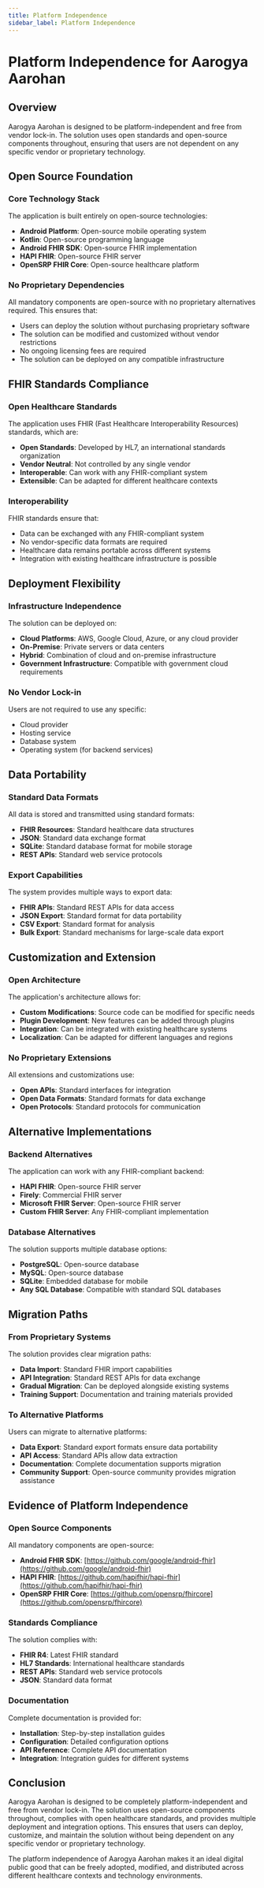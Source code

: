 ```yaml
---
title: Platform Independence
sidebar_label: Platform Independence
---
```


# Platform Independence for Aarogya Aarohan

## Overview

Aarogya Aarohan is designed to be platform-independent and free from vendor lock-in. The solution uses open standards and open-source components throughout, ensuring that users are not dependent on any specific vendor or proprietary technology.

## Open Source Foundation

### Core Technology Stack
The application is built entirely on open-source technologies:

- **Android Platform**: Open-source mobile operating system
- **Kotlin**: Open-source programming language
- **Android FHIR SDK**: Open-source FHIR implementation
- **HAPI FHIR**: Open-source FHIR server
- **OpenSRP FHIR Core**: Open-source healthcare platform

### No Proprietary Dependencies
All mandatory components are open-source with no proprietary alternatives required. This ensures that:
- Users can deploy the solution without purchasing proprietary software
- The solution can be modified and customized without vendor restrictions
- No ongoing licensing fees are required
- The solution can be deployed on any compatible infrastructure

## FHIR Standards Compliance

### Open Healthcare Standards
The application uses FHIR (Fast Healthcare Interoperability Resources) standards, which are:
- **Open Standards**: Developed by HL7, an international standards organization
- **Vendor Neutral**: Not controlled by any single vendor
- **Interoperable**: Can work with any FHIR-compliant system
- **Extensible**: Can be adapted for different healthcare contexts

### Interoperability
FHIR standards ensure that:
- Data can be exchanged with any FHIR-compliant system
- No vendor-specific data formats are required
- Healthcare data remains portable across different systems
- Integration with existing healthcare infrastructure is possible

## Deployment Flexibility

### Infrastructure Independence
The solution can be deployed on:
- **Cloud Platforms**: AWS, Google Cloud, Azure, or any cloud provider
- **On-Premise**: Private servers or data centers
- **Hybrid**: Combination of cloud and on-premise infrastructure
- **Government Infrastructure**: Compatible with government cloud requirements

### No Vendor Lock-in
Users are not required to use any specific:
- Cloud provider
- Hosting service
- Database system
- Operating system (for backend services)

## Data Portability

### Standard Data Formats
All data is stored and transmitted using standard formats:
- **FHIR Resources**: Standard healthcare data structures
- **JSON**: Standard data exchange format
- **SQLite**: Standard database format for mobile storage
- **REST APIs**: Standard web service protocols

### Export Capabilities
The system provides multiple ways to export data:
- **FHIR APIs**: Standard REST APIs for data access
- **JSON Export**: Standard format for data portability
- **CSV Export**: Standard format for analysis
- **Bulk Export**: Standard mechanisms for large-scale data export

## Customization and Extension

### Open Architecture
The application's architecture allows for:
- **Custom Modifications**: Source code can be modified for specific needs
- **Plugin Development**: New features can be added through plugins
- **Integration**: Can be integrated with existing healthcare systems
- **Localization**: Can be adapted for different languages and regions

### No Proprietary Extensions
All extensions and customizations use:
- **Open APIs**: Standard interfaces for integration
- **Open Data Formats**: Standard formats for data exchange
- **Open Protocols**: Standard protocols for communication

## Alternative Implementations

### Backend Alternatives
The application can work with any FHIR-compliant backend:
- **HAPI FHIR**: Open-source FHIR server
- **Firely**: Commercial FHIR server
- **Microsoft FHIR Server**: Open-source FHIR server
- **Custom FHIR Server**: Any FHIR-compliant implementation

### Database Alternatives
The solution supports multiple database options:
- **PostgreSQL**: Open-source database
- **MySQL**: Open-source database
- **SQLite**: Embedded database for mobile
- **Any SQL Database**: Compatible with standard SQL databases

## Migration Paths

### From Proprietary Systems
The solution provides clear migration paths:
- **Data Import**: Standard FHIR import capabilities
- **API Integration**: Standard REST APIs for data exchange
- **Gradual Migration**: Can be deployed alongside existing systems
- **Training Support**: Documentation and training materials provided

### To Alternative Platforms
Users can migrate to alternative platforms:
- **Data Export**: Standard export formats ensure data portability
- **API Access**: Standard APIs allow data extraction
- **Documentation**: Complete documentation supports migration
- **Community Support**: Open-source community provides migration assistance

## Evidence of Platform Independence

### Open Source Components
All mandatory components are open-source:
- **Android FHIR SDK**: [https://github.com/google/android-fhir](https://github.com/google/android-fhir)
- **HAPI FHIR**: [https://github.com/hapifhir/hapi-fhir](https://github.com/hapifhir/hapi-fhir)
- **OpenSRP FHIR Core**: [https://github.com/opensrp/fhircore](https://github.com/opensrp/fhircore)

### Standards Compliance
The solution complies with:
- **FHIR R4**: Latest FHIR standard
- **HL7 Standards**: International healthcare standards
- **REST APIs**: Standard web service protocols
- **JSON**: Standard data format

### Documentation
Complete documentation is provided for:
- **Installation**: Step-by-step installation guides
- **Configuration**: Detailed configuration options
- **API Reference**: Complete API documentation
- **Integration**: Integration guides for different systems

## Conclusion

Aarogya Aarohan is designed to be completely platform-independent and free from vendor lock-in. The solution uses open-source components throughout, complies with open healthcare standards, and provides multiple deployment and integration options. This ensures that users can deploy, customize, and maintain the solution without being dependent on any specific vendor or proprietary technology.

The platform independence of Aarogya Aarohan makes it an ideal digital public good that can be freely adopted, modified, and distributed across different healthcare contexts and technology environments. 
